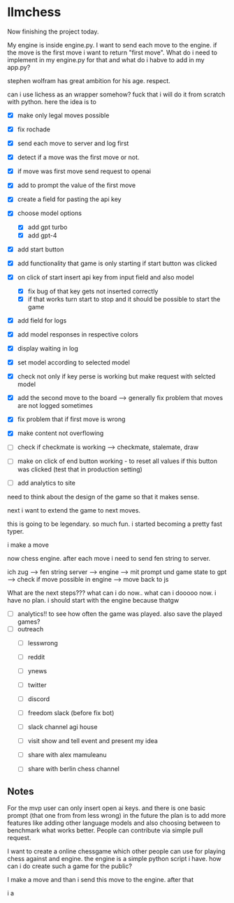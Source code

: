 # llmchess

Now finishing the project today.  

My engine is inside engine.py. I want to send each move to the engine. if the move is the first move i want to return "first move". What do i need to implement in my engine.py for that and what do i habve to add in my app.py?

stephen wolfram has great ambition for his age. respect.


can i use lichess as an wrapper somehow? fuck that i will do it from scratch with python. here the idea is to

- [x] make only legal moves possible
- [x] fix rochade
- [x] send each move to server and log first
- [x] detect if a move was the first move or not.
- [x] if move was first move send request to openai 
- [x] add to prompt the value of the first move 
- [x] create a field for pasting the api key
- [x] choose model options
    - [x] add gpt turbo 
    - [x] add gpt-4
- [x] add start button
- [x] add functionality that game is only starting if start button was clicked 
- [x] on click of start insert api key from input field and also model
    - [x] fix bug of that key gets not inserted correctly 
    - [x] if that works turn start to stop and it should be possible to start the game
- [x] add field for logs
- [x] add model responses in respective colors
- [x] display waiting in log 
- [x] set model according to selected model 
- [x] check not only if key perse is working but make request with selcted model
- [x] add the second move to the board --> generally fix problem that moves are not logged sometimes
- [x] fix problem that if first move is wrong
- [x] make content not overflowing
- [ ] check if checkmate is working --> checkmate, stalemate, draw


- [ ] make on click of end button working - to reset all values if this button was clicked (test that in production setting)
- [ ] add analytics to site  

need to think about the design of the game so that it makes sense. 


next i want to extend the game to next moves.

this is going to be legendary. so much fun. i started becoming a pretty fast typer. 

i make a move 


now chess engine. after each move i need to send fen string to server. 

ich zug --> fen string server --> engine --> mit prompt und game state to gpt --> check if move possible in engine --> move back to js 


What are the next steps??? what can i do now.. what can i dooooo now. i have no plan. i should start with the engine because thatgw



- [ ] analytics!! to see how often the game was played. also save the played games?
- [ ] outreach
    - [ ] lesswrong
    - [ ] reddit  
    - [ ] ynews
    - [ ] twitter 
    - [ ] discord 
    - [ ] freedom slack (before fix bot)
    - [ ] slack channel agi house 
    - [ ] visit show and tell event and present my idea
    - [ ] share with alex mamuleanu
    - [ ] share with berlin chess channel


## Notes

For the mvp user can only insert open ai keys. and there is one basic prompt (that one from from less wrong) in the future the plan is to add more features like adding other language models and also choosing between to benchmark what works better. People can contribute via simple pull request.

I want to create a online chessgame which other people can use for playing chess against and engine. the engine is a simple python script i have. how can i do create such a game for the public?

I make a move and than i send this move to the engine. after that 



i a